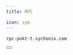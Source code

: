```yaml
---
title: RPC

icon: sym
---
```


<div class="code-block-wrapper"><!-- Note: Change nodename-->
  <pre><code>rpc-pokt-t.sychonix.com</code></pre>
  <button class="copy-btn"><i class="fas fa-copy"></i></button>
</div><!-- Note: Change nodename-->
